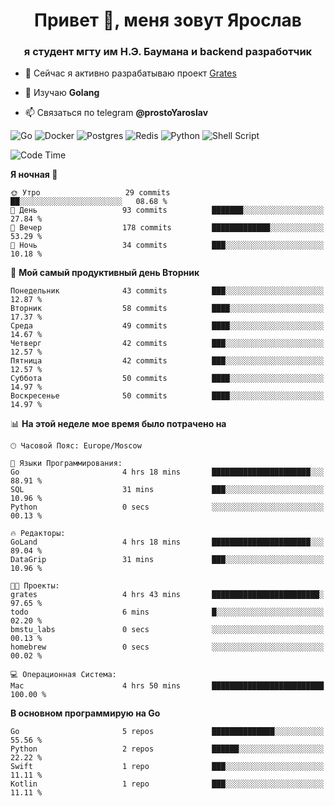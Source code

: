 <h1 align="center">Привет 👋, меня зовут Ярослав</h1>
<h3 align="center">я студент мгту им Н.Э. Баумана и 
backend разработчик</h3>

<!--[![Typing SVG](https://readme-typing-svg.herokuapp.com?color=%2336BCF7&lines=Computer+science+student)](https://git.io/typing-svg)
-->

<!--<p align="left"> <a href="https://github.com/ryo-ma/github-profile-trophy"><img src="https://github-profile-trophy.vercel.app/?username=passwordhash" alt="passwordhash" /></a> </p>-->

- 🔭 Сейчас я активно разрабатываю проект [Grates](https://github.com/passwordhash/grates)

- 🌱 Изучаю **Golang**

- 📫 Связаться по telegram **@prostoYaroslav**

![Go](https://img.shields.io/badge/go-%2300ADD8.svg?style=for-the-badge&logo=go&logoColor=white)
![Docker](https://img.shields.io/badge/docker-%230db7ed.svg?style=for-the-badge&logo=docker&logoColor=white)
![Postgres](https://img.shields.io/badge/postgres-%23316192.svg?style=for-the-badge&logo=postgresql&logoColor=white)
![Redis](https://img.shields.io/badge/redis-%23DD0031.svg?style=for-the-badge&logo=redis&logoColor=white)
![Python](https://img.shields.io/badge/python-3670A0?style=for-the-badge&logo=python&logoColor=ffdd54)
![Shell Script](https://img.shields.io/badge/shell_script-%23121011.svg?style=for-the-badge&logo=gnu-bash&logoColor=white)

<!--START_SECTION:waka-->
![Code Time](http://img.shields.io/badge/Code%20Time-80%20hrs%2030%20mins-blue)

**Я ночная 🦉** 

```text
🌞 Утро                   29 commits          ██░░░░░░░░░░░░░░░░░░░░░░░   08.68 % 
🌆 День                   93 commits          ███████░░░░░░░░░░░░░░░░░░   27.84 % 
🌃 Вечер                  178 commits         █████████████░░░░░░░░░░░░   53.29 % 
🌙 Ночь                   34 commits          ███░░░░░░░░░░░░░░░░░░░░░░   10.18 % 
```
📅 **Мой самый продуктивный день Вторник** 

```text
Понедельник              43 commits          ███░░░░░░░░░░░░░░░░░░░░░░   12.87 % 
Вторник                  58 commits          ████░░░░░░░░░░░░░░░░░░░░░   17.37 % 
Среда                    49 commits          ████░░░░░░░░░░░░░░░░░░░░░   14.67 % 
Четверг                  42 commits          ███░░░░░░░░░░░░░░░░░░░░░░   12.57 % 
Пятница                  42 commits          ███░░░░░░░░░░░░░░░░░░░░░░   12.57 % 
Суббота                  50 commits          ████░░░░░░░░░░░░░░░░░░░░░   14.97 % 
Воскресенье              50 commits          ████░░░░░░░░░░░░░░░░░░░░░   14.97 % 
```


📊 **На этой неделе мое время было потрачено на** 

```text
🕑︎ Часовой Пояс: Europe/Moscow

💬 Языки Программирования: 
Go                       4 hrs 18 mins       ██████████████████████░░░   88.91 % 
SQL                      31 mins             ███░░░░░░░░░░░░░░░░░░░░░░   10.96 % 
Python                   0 secs              ░░░░░░░░░░░░░░░░░░░░░░░░░   00.13 % 

🔥 Редакторы: 
GoLand                   4 hrs 18 mins       ██████████████████████░░░   89.04 % 
DataGrip                 31 mins             ███░░░░░░░░░░░░░░░░░░░░░░   10.96 % 

🐱‍💻 Проекты: 
grates                   4 hrs 43 mins       ████████████████████████░   97.65 % 
todo                     6 mins              █░░░░░░░░░░░░░░░░░░░░░░░░   02.20 % 
bmstu_labs               0 secs              ░░░░░░░░░░░░░░░░░░░░░░░░░   00.13 % 
homebrew                 0 secs              ░░░░░░░░░░░░░░░░░░░░░░░░░   00.02 % 

💻 Операционная Система: 
Mac                      4 hrs 50 mins       █████████████████████████   100.00 % 
```

**В основном программирую на Go** 

```text
Go                       5 repos             ██████████████░░░░░░░░░░░   55.56 % 
Python                   2 repos             ██████░░░░░░░░░░░░░░░░░░░   22.22 % 
Swift                    1 repo              ███░░░░░░░░░░░░░░░░░░░░░░   11.11 % 
Kotlin                   1 repo              ███░░░░░░░░░░░░░░░░░░░░░░   11.11 % 
```




<!--END_SECTION:waka-->

<!--
<p><img align="center" src="https://github-readme-stats.vercel.app/api/top-langs?username=passwordhash&show_icons=true&locale=en&layout=compact" alt="passwordhash" /></p>

<p><img align="center" src="https://github-readme-streak-stats.herokuapp.com/?user=passwordhash&" alt="passwordhash" /></p>-->

